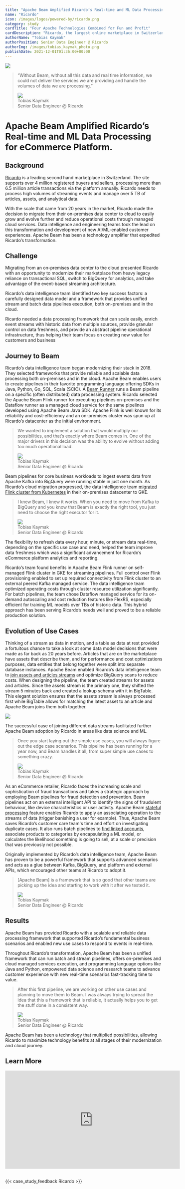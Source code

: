 ```yaml
---
title: "Apache Beam Amplified Ricardo’s Real-time and ML Data Processing for eCommerce Platform"
name: "Ricardo"
icon: /images/logos/powered-by/ricardo.png
category: study
cardTitle: "Four Apache Technologies Combined for Fun and Profit"
cardDescription: "Ricardo, the largest online marketplace in Switzerland, uses Apache Beam to stream-process platform data and enables the Data Intelligence team to provide scalable data integration, analytics, and smart services."
authorName: "Tobias Kaymak"
authorPosition: Senior Data Engineer @ Ricardo
authorImg: /images/tobias_kaymak_photo.png
publishDate: 2021-12-01T01:36:00+00:00
---
```

<!--
Licensed under the Apache License, Version 2.0 (the "License");
you may not use this file except in compliance with the License.
You may obtain a copy of the License at

http://www.apache.org/licenses/LICENSE-2.0

Unless required by applicable law or agreed to in writing, software
distributed under the License is distributed on an "AS IS" BASIS,
WITHOUT WARRANTIES OR CONDITIONS OF ANY KIND, either express or implied.
See the License for the specific language governing permissions and
limitations under the License.
-->
<div class="case-study-opinion">
    <div class="case-study-opinion-img">
        <img src="/images/logos/powered-by/ricardo.png"/>
    </div>
    <blockquote class="case-study-quote-block">
      <p class="case-study-quote-text">
        “Without Beam, without all this data and real time information, we could not deliver the services we are providing and handle the volumes of data we are processing.”
      </p>
      <div class="case-study-quote-author">
        <div class="case-study-quote-author-img">
            <img src="/images/tobias_kaymak_photo.png">
        </div>
        <div class="case-study-quote-author-info">
            <div class="case-study-quote-author-name">
              Tobias Kaymak
            </div>
            <div class="case-study-quote-author-position">
              Senior Data Engineer @ Ricardo
            </div>
        </div>
      </div>
    </blockquote>
</div>
<div class="case-study-post">

#  Apache Beam Amplified Ricardo’s Real-time and ML Data Processing for eCommerce Platform.

## Background

[Ricardo](https://www.ricardo.ch/) is a leading second hand marketplace in Switzerland. The site supports over 4 million
registered buyers and sellers, processing more than 6.5 million article transactions via the platform annually. Ricardo
needs to process high volumes of streaming events and manage over 5 TB of articles, assets, and analytical data.

With the scale that came from 20 years in the market, Ricardo made the decision to migrate from their on-premises data
center to cloud to easily grow and evolve further and reduce operational costs through managed cloud services. Data
intelligence and engineering teams took the lead on this transformation and development of new AI/ML-enabled customer
experiences. Apache Beam has been a technology amplifier that expedited Ricardo’s transformation.

## Challenge

Migrating from an on-premises data center to the cloud presented Ricardo with an opportunity to modernize their
marketplace from heavy legacy reliance on transactional SQL, switch to BigQuery for analytics, and take advantage of the
event-based streaming architecture.

Ricardo’s data intelligence team identified two key success factors: a carefully designed data model and a framework
that provides unified stream and batch data pipelines execution, both on-premises and in the cloud.

Ricardo needed a data processing framework that can scale easily, enrich event streams with historic data from multiple
sources, provide granular control on data freshness, and provide an abstract pipeline operational infrastructure, thus
helping their team focus on creating new value for customers and business

## Journey to Beam

Ricardo’s data intelligence team began modernizing their stack in 2018. They selected frameworks that provide reliable
and scalable data processing both on-premises and in the cloud. Apache Beam enables users to create pipelines in their
favorite programming language offering SDKs in Java, Python, Go, SQL, Scala (SCIO).
A [Beam Runner](/documentation/#available-runners) runs a Beam pipeline on a specific (often
distributed) data processing system. Ricardo selected the Apache Beam Flink runner for executing pipelines on-premises
and the Dataflow runner as a managed cloud service for the same pipelines developed using Apache Beam Java SDK. Apache
Flink is well known for its reliability and cost-efficiency and an on-premises cluster was spun up at Ricardo’s
datacenter as the initial environment.

<blockquote class="case-study-quote-block case-study-quote-wrapped">
  <p class="case-study-quote-text">
    We wanted to implement a solution that would multiply our possibilities, and that’s exactly where Beam comes in. One of the major drivers in this decision was the ability to evolve without adding too much operational load.
  </p>
  <div class="case-study-quote-author">
    <div class="case-study-quote-author-img">
        <img src="/images/tobias_kaymak_photo.png">
    </div>
    <div class="case-study-quote-author-info">
        <div class="case-study-quote-author-name">
          Tobias Kaymak
        </div>
        <div class="case-study-quote-author-position">
          Senior Data Engineer @ Ricardo
        </div>
    </div>
  </div>
</blockquote>

Beam pipelines for core business workloads to ingest events data from Apache Kafka into BigQuery were running stable in
just one month. As Ricardo’s cloud migration progressed, the data intelligence
team [migrated Flink cluster from Kubernetes](https://www.youtube.com/watch?v=EcvnFH5LDE4) in their on-premises
datacenter to GKE.

<blockquote class="case-study-quote-block case-study-quote-wrapped">
  <p class="case-study-quote-text">
    I knew Beam, I knew it works. When you need to move from Kafka to BigQuery and you know that Beam is exactly the right tool, you just need to choose the right executor for it.
  </p>
  <div class="case-study-quote-author">
    <div class="case-study-quote-author-img">
        <img src="/images/tobias_kaymak_photo.png">
    </div>
    <div class="case-study-quote-author-info">
        <div class="case-study-quote-author-name">
          Tobias Kaymak
        </div>
        <div class="case-study-quote-author-position">
          Senior Data Engineer @ Ricardo
        </div>
    </div>
  </div>
</blockquote>

The flexibility to refresh data every hour, minute, or stream data real-time, depending on the specific use case and
need, helped the team improve data freshness which was a significant advancement for Ricardo’s eCommerce platform
analytics and reporting.

Ricardo’s team found benefits in Apache Beam Flink runner on self-managed Flink cluster in GKE for streaming pipelines.
Full control over Flink provisioning enabled to set up required connectivity from Flink cluster to an external peered
Kafka managed service. The data intelligence team optimized operating costs through cluster resource utilization
significantly. For batch pipelines, the team chose Dataflow managed service for its on-demand autoscaling and cost
reduction features like FlexRS, especially efficient for training ML models over TBs of historic data. This hybrid
approach has been serving Ricardo’s needs well and proved to be a reliable production solution.

## Evolution of Use Cases

Thinking of a stream as data in motion, and a table as data at rest provided a fortuitous chance to take a look at some
data model decisions that were made as far back as 20 years before. Articles that are on the marketplace have assets
that describe them, and for performance and cost optimizations purposes, data entities that belong together were split
into separate database instances. Apache Beam enabled Ricardo’s data intelligence team
to [join assets and articles streams](https://youtu.be/PiwLC-YK_Zw) and optimize BigQuery scans to reduce costs. When
designing the pipeline, the team created streams for assets and articles. Since the assets stream is the primary one,
they shifted the stream 5 minutes back and created a lookup schema with it in BigTable. This elegant solution ensures
that the assets stream is always processed first while BigTable allows for matching the latest asset to an article and
Apache Beam joins them both together.

<div class="post-scheme">
    <img src="/images/post_scheme.png">
</div>

The successful case of joining different data streams facilitated further Apache Beam adoption by Ricardo in areas like
data science and ML.

<blockquote class="case-study-quote-block case-study-quote-wrapped">
  <p class="case-study-quote-text">
    Once you start laying out the simple use cases, you will always figure out the edge case scenarios. This pipeline has been running for a year now, and Beam handles it all, from super simple use cases to something crazy.
  </p>
  <div class="case-study-quote-author">
    <div class="case-study-quote-author-img">
        <img src="/images/tobias_kaymak_photo.png">
    </div>
    <div class="case-study-quote-author-info">
        <div class="case-study-quote-author-name">
          Tobias Kaymak
        </div>
        <div class="case-study-quote-author-position">
          Senior Data Engineer @ Ricardo
        </div>
    </div>
  </div>
</blockquote>

As an eCommerce retailer, Ricardo faces the increasing scale and sophistication of fraud transactions and takes a
strategic approach by employing Beam pipelines for fraud detection and prevention. Beam pipelines act on an external
intelligent API to identify the signs of fraudulent behaviour, like device characteristics or user activity. Apache Beam
[stateful processing](/documentation/programming-guide/#state-and-timers) feature enables Ricardo
to apply an associating operation to the streams of data (trigger banishing a user for example). Thus, Apache Beam saves
Ricardo’s customer care team's time and effort on investigating duplicate cases. It also runs batch pipelines
to [find linked accounts](https://www.youtube.com/watch?v=LXnh9jNNfYY), associate products to categories by
encapsulating a ML model, or calculates the likelihood something is going to sell, at a scale or precision that was
previously not possible.

Originally implemented by Ricardo’s data intelligence team, Apache Beam has proven to be a powerful framework that
supports advanced scenarios and acts as a glue between Kafka, BigQuery, and platform and external APIs, which encouraged
other teams at Ricardo to adopt it.

<blockquote class="case-study-quote-block case-study-quote-wrapped">
  <p class="case-study-quote-text">
    [Apache Beam] is a framework that is so good that other teams are picking up the idea and starting to work with it after we tested it.
  </p>
  <div class="case-study-quote-author">
    <div class="case-study-quote-author-img">
        <img src="/images/tobias_kaymak_photo.png">
    </div>
    <div class="case-study-quote-author-info">
        <div class="case-study-quote-author-name">
          Tobias Kaymak
        </div>
        <div class="case-study-quote-author-position">
          Senior Data Engineer @ Ricardo
        </div>
    </div>
  </div>
</blockquote>

## Results

Apache Beam has provided Ricardo with a scalable and reliable data processing framework that supported Ricardo’s
fundamental business scenarios and enabled new use cases to respond to events in real-time.

Throughout Ricardo’s transformation, Apache Beam has been a unified framework that can run batch and stream pipelines,
offers on-premises and cloud managed services execution, and programming language options like Java and Python,
empowered data science and research teams to advance customer experience with new real-time scenarios fast-tracking time
to value.

<blockquote class="case-study-quote-block case-study-quote-wrapped">
  <p class="case-study-quote-text">
    After this first pipeline, we are working on other use cases and planning to move them to Beam. I was always trying to spread the idea that this a framework that is reliable, it actually helps you to get the stuff done in a consistent way.
  </p>
  <div class="case-study-quote-author">
    <div class="case-study-quote-author-img">
        <img src="/images/tobias_kaymak_photo.png">
    </div>
    <div class="case-study-quote-author-info">
        <div class="case-study-quote-author-name">
          Tobias Kaymak
        </div>
        <div class="case-study-quote-author-position">
          Senior Data Engineer @ Ricardo
        </div>
    </div>
  </div>
</blockquote>

Apache Beam has been a technology that multiplied possibilities, allowing Ricardo to maximize technology benefits at all
stages of their modernization and cloud journey.

## Learn More

<iframe class="video video--medium-size" width="560" height="315" src="https://www.youtube.com/embed/v-MclVrGJcQ" frameborder="0" allowfullscreen></iframe>
<br><br>

{{< case_study_feedback Ricardo >}}

</div>
<div class="clear-nav"></div>
